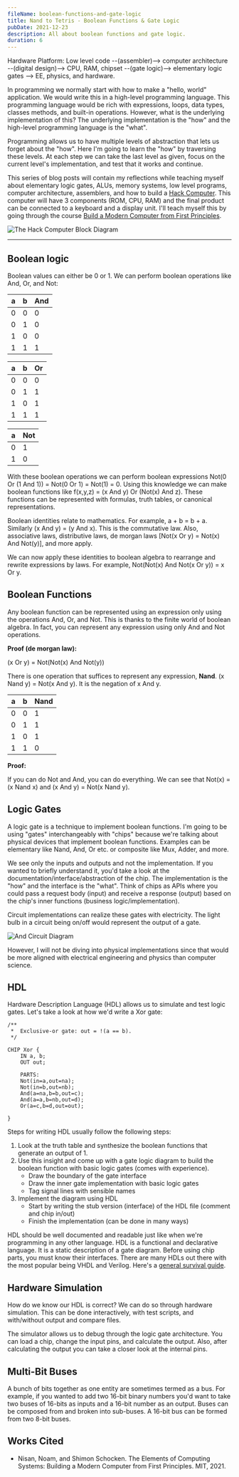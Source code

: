 ```yaml
---
fileName: boolean-functions-and-gate-logic
title: Nand to Tetris - Boolean Functions & Gate Logic
pubDate: 2021-12-23
description: All about boolean functions and gate logic.
duration: 6
---
```


Hardware Platform: Low level code --(assembler)--> computer architecture --(digital design)--> CPU, RAM, chipset --(gate logic)--> elementary logic gates --> EE, physics, and hardware.

In programming we normally start with how to make a "hello, world" application. We would write this in a high-level programming language. This programming language would be rich with expressions, loops, data types, classes methods, and built-in operations. However, what is the underlying implementation of this? The underlying implementation is the "how" and the high-level programming language is the "what".

Programming allows us to have multiple levels of abstraction that lets us forget about the "how". Here I'm going to learn the "how" by traversing these levels. At each step we can take the last level as given, focus on the current level's implementation, and test that it works and continue.

This series of blog posts will contain my reflections while teaching myself about elementary logic gates, ALUs, memory systems, low level programs, computer architecture, assemblers, and how to build a [Hack Computer](https://en.wikipedia.org/wiki/Hack_computer). This computer will have 3 components (ROM, CPU, RAM) and the final product can be connected to a keyboard and a display unit. I'll teach myself this by going through the course [Build a Modern Computer from First Principles](https://click.linksynergy.com/deeplink?id=PtFMiHYfEVk&mid=40328&murl=https%3A%2F%2Fwww.coursera.org%2Flearn%2Fbuild-a-computer).

![The Hack Computer Block Diagram](../../../public/blog/nand-tetris/Hack_Diagram.png)

---

## Boolean logic

Boolean values can either be 0 or 1. We can perform boolean operations like And, Or, and Not:

| a   | b   | And |
| --- | --- | --- |
| 0   | 0   | 0   |
| 0   | 1   | 0   |
| 1   | 0   | 0   |
| 1   | 1   | 1   |

| a   | b   | Or  |
| --- | --- | --- |
| 0   | 0   | 0   |
| 0   | 1   | 1   |
| 1   | 0   | 1   |
| 1   | 1   | 1   |

| a   | Not |
| --- | --- |
| 0   | 1   |
| 1   | 0   |

With these boolean operations we can perform boolean expressions Not(0 Or (1 And 1)) = Not(0 Or 1) = Not(1) = 0. Using this knowledge we can make boolean functions like f(x,y,z) = (x And y) Or (Not(x) And z). These functions can be represented with formulas, truth tables, or canonical representations.

Boolean identities relate to mathematics. For example, a + b = b + a. Similarly (x And y) = (y And x). This is the commutative law. Also, associative laws, distributive laws, de morgan laws [Not(x Or y) = Not(x) And Not(y)], and more apply.

We can now apply these identities to boolean algebra to rearrange and rewrite expressions by laws. For example, Not(Not(x) And Not(x Or y)) = x Or y.

## Boolean Functions

Any boolean function can be represented using an expression only using the operations And, Or, and Not. This is thanks to the finite world of boolean algebra. In fact, you can represent any expression using only And and Not operations.

**Proof (de morgan law):**

(x Or y) = Not(Not(x) And Not(y))

There is one operation that suffices to represent any expression, **Nand**. (x Nand y) = Not(x And y). It is the negation of x And y.

| a   | b   | Nand |
| --- | --- | ---- |
| 0   | 0   | 1    |
| 0   | 1   | 1    |
| 1   | 0   | 1    |
| 1   | 1   | 0    |

**Proof:**

If you can do Not and And, you can do everything. We can see that Not(x) = (x Nand x) and (x And y) = Not(x Nand y).

## Logic Gates

A logic gate is a technique to implement boolean functions. I'm going to be using "gates" interchangeably with "chips" because we're talking about physical devices that implement boolean functions. Examples can be elementary like Nand, And, Or etc. or composite like Mux, Adder, and more.

We see only the inputs and outputs and not the implementation. If you wanted to briefly understand it, you'd take a look at the documentation/interface/abstraction of the chip. The implementation is the "how" and the interface is the "what". Think of chips as APIs where you could pass a request body (input) and receive a response (output) based on the chip's inner functions (business logic/implementation).

Circuit implementations can realize these gates with electricity. The light bulb in a circuit being on/off would represent the output of a gate.

![And Circuit Diagram](../../../public/blog/nand-tetris/and-circuit.png)

However, I will not be diving into physical implementations since that would be more aligned with electrical engineering and physics than computer science.

## HDL

Hardware Description Language (HDL) allows us to simulate and test logic gates. Let's take a look at how we'd write a Xor gate:

```
/**
 *  Exclusive-or gate: out = !(a == b).
 */

CHIP Xor {
    IN a, b;
    OUT out;

    PARTS:
	Not(in=a,out=na);
	Not(in=b,out=nb);
	And(a=na,b=b,out=c);
	And(a=a,b=nb,out=d);
	Or(a=c,b=d,out=out);

}
```

Steps for writing HDL usually follow the following steps:

1.  Look at the truth table and synthesize the boolean functions that generate an output of 1.
2.  Use this insight and come up with a gate logic diagram to build the boolean function with basic logic gates (comes with experience).
    - Draw the boundary of the gate interface
    - Draw the inner gate implementation with basic logic gates
    - Tag signal lines with sensible names
3.  Implement the diagram using HDL
    - Start by writing the stub version (interface) of the HDL file (comment and chip in/out)
    - Finish the implementation (can be done in many ways)

HDL should be well documented and readable just like when we're programming in any other language. HDL is a functional and declarative language. It is a static description of a gate diagram. Before using chip parts, you must know their interfaces. There are many HDLs out there with the most popular being VHDL and Verilog. Here's a [general survival guide](https://www.nand2tetris.org/hdl-survival-guide).

## Hardware Simulation

How do we know our HDL is correct? We can do so through hardware simulation. This can be done interactively, with test scripts, and with/without output and compare files.

The simulator allows us to debug through the logic gate architecture. You can load a chip, change the input pins, and calculate the output. Also, after calculating the output you can take a closer look at the internal pins.

## Multi-Bit Buses

A bunch of bits together as one entity are sometimes termed as a bus. For example, if you wanted to add two 16-bit binary numbers you'd want to take two buses of 16-bits as inputs and a 16-bit number as an output. Buses can be composed from and broken into sub-buses. A 16-bit bus can be formed from two 8-bit buses.

## Works Cited

- Nisan, Noam, and Shimon Schocken. The Elements of Computing Systems: Building a Modern Computer from First Principles. MIT, 2021.
